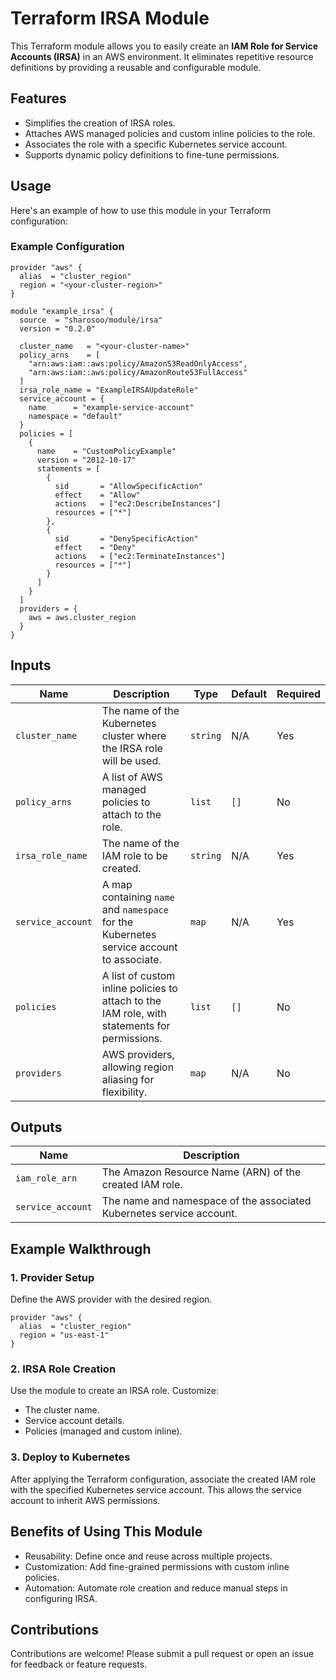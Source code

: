 # Terraform IRSA Module

This Terraform module allows you to easily create an **IAM Role for Service Accounts (IRSA)** in an AWS environment. It eliminates repetitive resource definitions by providing a reusable and configurable module.

## Features

- Simplifies the creation of IRSA roles.
- Attaches AWS managed policies and custom inline policies to the role.
- Associates the role with a specific Kubernetes service account.
- Supports dynamic policy definitions to fine-tune permissions.

## Usage

Here's an example of how to use this module in your Terraform configuration:

### Example Configuration

```hcl
provider "aws" {
  alias  = "cluster_region"
  region = "<your-cluster-region>"
}

module "example_irsa" {
  source  = "sharosoo/module/irsa"
  version = "0.2.0"

  cluster_name   = "<your-cluster-name>"
  policy_arns    = [
    "arn:aws:iam::aws:policy/AmazonS3ReadOnlyAccess",
    "arn:aws:iam::aws:policy/AmazonRoute53FullAccess"
  ]
  irsa_role_name = "ExampleIRSAUpdateRole"
  service_account = {
    name      = "example-service-account"
    namespace = "default"
  }
  policies = [
    {
      name    = "CustomPolicyExample"
      version = "2012-10-17"
      statements = [
        {
          sid       = "AllowSpecificAction"
          effect    = "Allow"
          actions   = ["ec2:DescribeInstances"]
          resources = ["*"]
        },
        {
          sid       = "DenySpecificAction"
          effect    = "Deny"
          actions   = ["ec2:TerminateInstances"]
          resources = ["*"]
        }
      ]
    }
  ]
  providers = {
    aws = aws.cluster_region
  }
}
```

## Inputs

| Name              | Description                                                                                 | Type     | Default | Required |
|-------------------|---------------------------------------------------------------------------------------------|----------|---------|----------|
| `cluster_name`    | The name of the Kubernetes cluster where the IRSA role will be used.                        | `string` | N/A     | Yes      |
| `policy_arns`     | A list of AWS managed policies to attach to the role.                                       | `list`   | `[]`    | No       |
| `irsa_role_name`  | The name of the IAM role to be created.                                                     | `string` | N/A     | Yes      |
| `service_account` | A map containing `name` and `namespace` for the Kubernetes service account to associate.    | `map`    | N/A     | Yes      |
| `policies`        | A list of custom inline policies to attach to the IAM role, with statements for permissions.| `list`   | `[]`    | No       |
| `providers`       | AWS providers, allowing region aliasing for flexibility.                                    | `map`    | N/A     | No       |

## Outputs

| Name               | Description                                                     |
|--------------------|-----------------------------------------------------------------|
| `iam_role_arn`     | The Amazon Resource Name (ARN) of the created IAM role.         |
| `service_account`  | The name and namespace of the associated Kubernetes service account. |

## Example Walkthrough

### 1. Provider Setup

Define the AWS provider with the desired region.

```hcl
provider "aws" {
  alias  = "cluster_region"
  region = "us-east-1"
}
```

### 2. IRSA Role Creation

Use the module to create an IRSA role. Customize:

- The cluster name.
- Service account details.
- Policies (managed and custom inline).

### 3. Deploy to Kubernetes

After applying the Terraform configuration, associate the created IAM role with the specified Kubernetes service account. This allows the service account to inherit AWS permissions.

## Benefits of Using This Module

- Reusability: Define once and reuse across multiple projects.
- Customization: Add fine-grained permissions with custom inline policies.
- Automation: Automate role creation and reduce manual steps in configuring IRSA.

## Contributions

Contributions are welcome! Please submit a pull request or open an issue for feedback or feature requests.
